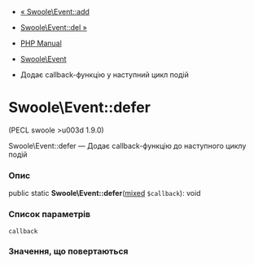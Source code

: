 - [« Swoole\Event::add](swoole-event.add.md)
- [Swoole\Event::del »](swoole-event.del.md)

- [PHP Manual](index.md)
- [Swoole\Event](class.swoole-event.md)
- Додає callback-функцію у наступний цикл подій

# Swoole\Event::defer

(PECL swoole \>u003d 1.9.0)

Swoole\Event::defer — Додає callback-функцію до наступного циклу
подій

### Опис

public static
**Swoole\Event::defer**([mixed](language.types.declarations.md#language.types.declarations.mixed)
`$callback`): void

### Список параметрів

`callback`

### Значення, що повертаються
